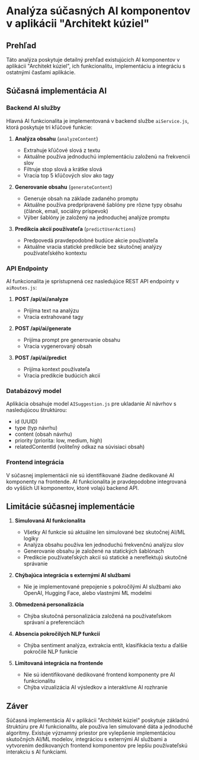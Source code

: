 # Analýza súčasných AI komponentov v aplikácii "Architekt kúziel"

## Prehľad

Táto analýza poskytuje detailný prehľad existujúcich AI komponentov v aplikácii "Architekt kúziel", ich funkcionalitu, implementáciu a integráciu s ostatnými časťami aplikácie.

## Súčasná implementácia AI

### Backend AI služby

Hlavná AI funkcionalita je implementovaná v backend službe `aiService.js`, ktorá poskytuje tri kľúčové funkcie:

1. **Analýza obsahu** (`analyzeContent`)
   - Extrahuje kľúčové slová z textu
   - Aktuálne používa jednoduchú implementáciu založenú na frekvencii slov
   - Filtruje stop slová a krátke slová
   - Vracia top 5 kľúčových slov ako tagy

2. **Generovanie obsahu** (`generateContent`)
   - Generuje obsah na základe zadaného promptu
   - Aktuálne používa predpripravené šablóny pre rôzne typy obsahu (článok, email, sociálny príspevok)
   - Výber šablóny je založený na jednoduchej analýze promptu

3. **Predikcia akcií používateľa** (`predictUserActions`)
   - Predpovedá pravdepodobné budúce akcie používateľa
   - Aktuálne vracia statické predikcie bez skutočnej analýzy používateľského kontextu

### API Endpointy

AI funkcionalita je sprístupnená cez nasledujúce REST API endpointy v `aiRoutes.js`:

1. **POST /api/ai/analyze**
   - Prijíma text na analýzu
   - Vracia extrahované tagy

2. **POST /api/ai/generate**
   - Prijíma prompt pre generovanie obsahu
   - Vracia vygenerovaný obsah

3. **POST /api/ai/predict**
   - Prijíma kontext používateľa
   - Vracia predikcie budúcich akcií

### Databázový model

Aplikácia obsahuje model `AISuggestion.js` pre ukladanie AI návrhov s nasledujúcou štruktúrou:
- id (UUID)
- type (typ návrhu)
- content (obsah návrhu)
- priority (priorita: low, medium, high)
- relatedContentId (voliteľný odkaz na súvisiaci obsah)

### Frontend integrácia

V súčasnej implementácii nie sú identifikované žiadne dedikované AI komponenty na frontende. AI funkcionalita je pravdepodobne integrovaná do vyšších UI komponentov, ktoré volajú backend API.

## Limitácie súčasnej implementácie

1. **Simulovaná AI funkcionalita**
   - Všetky AI funkcie sú aktuálne len simulované bez skutočnej AI/ML logiky
   - Analýza obsahu používa len jednoduchú frekvenčnú analýzu slov
   - Generovanie obsahu je založené na statických šablónach
   - Predikcie používateľských akcií sú statické a nereflektujú skutočné správanie

2. **Chýbajúca integrácia s externými AI službami**
   - Nie je implementované prepojenie s pokročilými AI službami ako OpenAI, Hugging Face, alebo vlastnými ML modelmi

3. **Obmedzená personalizácia**
   - Chýba skutočná personalizácia založená na používateľskom správaní a preferenciách

4. **Absencia pokročilých NLP funkcií**
   - Chýba sentiment analýza, extrakcia entít, klasifikácia textu a ďalšie pokročilé NLP funkcie

5. **Limitovaná integrácia na frontende**
   - Nie sú identifikované dedikované frontend komponenty pre AI funkcionalitu
   - Chýba vizualizácia AI výsledkov a interaktívne AI rozhranie

## Záver

Súčasná implementácia AI v aplikácii "Architekt kúziel" poskytuje základnú štruktúru pre AI funkcionalitu, ale používa len simulované dáta a jednoduché algoritmy. Existuje významný priestor pre vylepšenie implementáciou skutočných AI/ML modelov, integráciou s externými AI službami a vytvorením dedikovaných frontend komponentov pre lepšiu používateľskú interakciu s AI funkciami.
